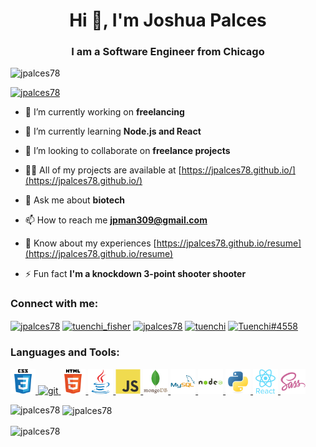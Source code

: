 <h1 align="center">Hi 👋, I'm Joshua Palces</h1>
<h3 align="center">I am a Software Engineer from Chicago</h3>

<p align="left"> <img src="https://komarev.com/ghpvc/?username=jpalces78&label=Profile%20views&color=0e75b6&style=flat" alt="jpalces78" /> </p>

<p align="left"> <a href="https://github.com/ryo-ma/github-profile-trophy"><img src="https://github-profile-trophy.vercel.app/?username=jpalces78" alt="jpalces78" /></a> </p>

- 🔭 I’m currently working on **freelancing**

- 🌱 I’m currently learning **Node.js and React**

- 👯 I’m looking to collaborate on **freelance projects**

- 👨‍💻 All of my projects are available at [https://jpalces78.github.io/](https://jpalces78.github.io/)

- 💬 Ask me about **biotech**

- 📫 How to reach me **jpman309@gmail.com**

- 📄 Know about my experiences [https://jpalces78.github.io/resume](https://jpalces78.github.io/resume)

- ⚡ Fun fact **I'm a knockdown 3-point shooter shooter**

<h3 align="left">Connect with me:</h3>
<p align="left">
<a href="https://codepen.io/jpalces78" target="blank"><img align="center" src="https://raw.githubusercontent.com/rahuldkjain/github-profile-readme-generator/master/src/images/icons/Social/codepen.svg" alt="jpalces78" height="30" width="40" /></a>
<a href="https://twitter.com/tuenchi_fisher" target="blank"><img align="center" src="https://raw.githubusercontent.com/rahuldkjain/github-profile-readme-generator/master/src/images/icons/Social/twitter.svg" alt="tuenchi_fisher" height="30" width="40" /></a>
<a href="https://linkedin.com/in/jpalces78" target="blank"><img align="center" src="https://raw.githubusercontent.com/rahuldkjain/github-profile-readme-generator/master/src/images/icons/Social/linked-in-alt.svg" alt="jpalces78" height="30" width="40" /></a>
<a href="https://stackoverflow.com/users/tuenchi" target="blank"><img align="center" src="https://raw.githubusercontent.com/rahuldkjain/github-profile-readme-generator/master/src/images/icons/Social/stack-overflow.svg" alt="tuenchi" height="30" width="40" /></a>
<a href="https://discord.gg/Tuenchi#4558" target="blank"><img align="center" src="https://raw.githubusercontent.com/rahuldkjain/github-profile-readme-generator/master/src/images/icons/Social/discord.svg" alt="Tuenchi#4558" height="30" width="40" /></a>
</p>

<h3 align="left">Languages and Tools:</h3>
<p align="left"> <a href="https://www.w3schools.com/css/" target="_blank" rel="noreferrer"> <img src="https://raw.githubusercontent.com/devicons/devicon/master/icons/css3/css3-original-wordmark.svg" alt="css3" width="40" height="40"/> </a> <a href="https://git-scm.com/" target="_blank" rel="noreferrer"> <img src="https://www.vectorlogo.zone/logos/git-scm/git-scm-icon.svg" alt="git" width="40" height="40"/> </a> <a href="https://www.w3.org/html/" target="_blank" rel="noreferrer"> <img src="https://raw.githubusercontent.com/devicons/devicon/master/icons/html5/html5-original-wordmark.svg" alt="html5" width="40" height="40"/> </a> <a href="https://www.java.com" target="_blank" rel="noreferrer"> <img src="https://raw.githubusercontent.com/devicons/devicon/master/icons/java/java-original.svg" alt="java" width="40" height="40"/> </a> <a href="https://developer.mozilla.org/en-US/docs/Web/JavaScript" target="_blank" rel="noreferrer"> <img src="https://raw.githubusercontent.com/devicons/devicon/master/icons/javascript/javascript-original.svg" alt="javascript" width="40" height="40"/> </a> <a href="https://www.mongodb.com/" target="_blank" rel="noreferrer"> <img src="https://raw.githubusercontent.com/devicons/devicon/master/icons/mongodb/mongodb-original-wordmark.svg" alt="mongodb" width="40" height="40"/> </a> <a href="https://www.mysql.com/" target="_blank" rel="noreferrer"> <img src="https://raw.githubusercontent.com/devicons/devicon/master/icons/mysql/mysql-original-wordmark.svg" alt="mysql" width="40" height="40"/> </a> <a href="https://nodejs.org" target="_blank" rel="noreferrer"> <img src="https://raw.githubusercontent.com/devicons/devicon/master/icons/nodejs/nodejs-original-wordmark.svg" alt="nodejs" width="40" height="40"/> </a> <a href="https://www.python.org" target="_blank" rel="noreferrer"> <img src="https://raw.githubusercontent.com/devicons/devicon/master/icons/python/python-original.svg" alt="python" width="40" height="40"/> </a> <a href="https://reactjs.org/" target="_blank" rel="noreferrer"> <img src="https://raw.githubusercontent.com/devicons/devicon/master/icons/react/react-original-wordmark.svg" alt="react" width="40" height="40"/> </a> <a href="https://sass-lang.com" target="_blank" rel="noreferrer"> <img src="https://raw.githubusercontent.com/devicons/devicon/master/icons/sass/sass-original.svg" alt="sass" width="40" height="40"/> </a> </p>

<p><img align="left" src="https://github-readme-stats.vercel.app/api/top-langs?username=jpalces78&show_icons=true&locale=en&layout=compact" alt="jpalces78" /></p>

<p>&nbsp;<img align="center" src="https://github-readme-stats.vercel.app/api?username=jpalces78&show_icons=true&locale=en" alt="jpalces78" /></p>

<p><img align="center" src="https://github-readme-streak-stats.herokuapp.com/?user=jpalces78&" alt="jpalces78" /></p>

